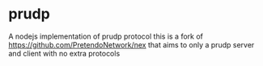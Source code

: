 # prudp
A nodejs implementation of prudp protocol
this is a fork of https://github.com/PretendoNetwork/nex that aims to only a prudp server and client with no extra protocols